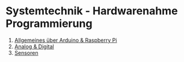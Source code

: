 # Systemtechnik - Hardwarenahme Programmierung

1. [Allgemeines über Arduino & Raspberry Pi](./01_Allgemeines.md)
3. [Analog & Digital](./02_Analog_Digital.md)
2. [Sensoren]()